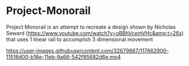 # Project-Monorail
Project Monorail is an attempt to recreate a design shown by Nicholas Seward (https://www.youtube.com/watch?v=oBBhVcemVHc&amp;t=26s) that uses 1 linear rail to accomplish 3 dimensional movement


https://user-images.githubusercontent.com/32679887/117662900-11516d00-b16e-11eb-9a66-542f85682d6e.mp4


